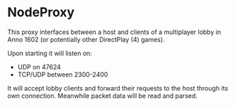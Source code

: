 # NodeProxy

This proxy interfaces between a host and clients of a multiplayer lobby in Anno 1602 (or potentially other DirectPlay (4) games).

Upon starting it will listen on:

- UDP on 47624
- TCP/UDP between 2300-2400

It will accept lobby clients and forward their requests to the host through its own connection.
Meanwhile packet data will be read and parsed.
